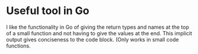 # Useful tool in Go

I like the functionality in Go of giving the return types and names at
the top of a small function and not having to give the values at the
end. This implicit output gives conciseness to the code block. (Only
works in small code functions.

